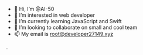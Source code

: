 - 👋 Hi, I’m @AI-50
- 👀 I’m interested in web developer
- 🌱 I’m currently learning JavaScript and Swift
- 💞️ I’m looking to collaborate on small and cool team
- 📫 My email is root@developer27149.xyz

<!---
AI-50/AI-50 is a ✨ special ✨ repository because its `README.md` (this file) appears on your GitHub profile.
You can click the Preview link to take a look at your changes.
--->

..
